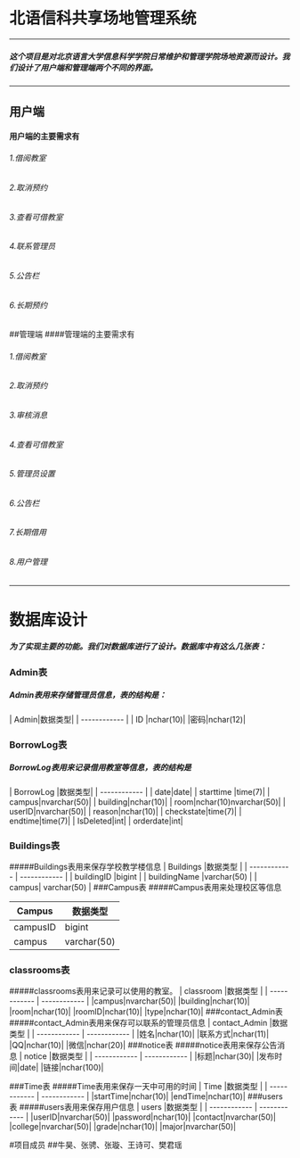 # 北语信科共享场地管理系统

------------
##### 这个项目是对北京语言大学信息科学学院日常维护和管理学院场地资源而设计。我们设计了用户端和管理端两个不同的界面。
------------
## 用户端
#### 用户端的主要需求有
###### 1.借阅教室
###### 2.取消预约
###### 3.查看可借教室
###### 4.联系管理员
###### 5.公告栏
###### 6.长期预约
##管理端
####管理端的主要需求有
###### 	1.借阅教室
###### 2.取消预约
###### 3.审核消息
###### 4.查看可借教室
###### 5.管理员设置
###### 6.公告栏
###### 7.长期借用
###### 8.用户管理


------------

# 数据库设计
##### 为了实现主要的功能。我们对数据库进行了设计。数据库中有这么几张表：
### Admin表
##### Admin表用来存储管理员信息，表的结构是：
|   Admin|数据类型|
| ------------ |
|  ID |nchar(10)|
|密码|nchar(12)|
### BorrowLog表
##### BorrowLog表用来记录借用教室等信息，表的结构是
|  BorrowLog |数据类型|
| ------------ |
|   date|date|
|  starttime |time(7)|
|   campus|nvarchar(50)|
|   building|nchar(10)|
|   room|nchar(10)nvarchar(50)|
|   userID|nvarchar(50)|
|   reason|nchar(10)|
|   checkstate|time(7)|
|   endtime|time(7)|
|   IsDeleted|int|
|   orderdate|int|
### Buildings表
#####Buildings表用来保存学校教学楼信息
| Buildings  |数据类型   |
| ------------ | ------------ |
|  buildingID |bigint   |
| buildingName  |varchar(50)   |
|   campus| varchar(50)  |
###Campus表
#####Campus表用来处理校区等信息

| Campus  |数据类型   |
| ------------ | ------------ |
|campusID|bigint|
|campus|varchar(50)|
### classrooms表
#####classrooms表用来记录可以使用的教室。
| classroom  |数据类型   |
| ------------ | ------------ |
|campus|nvarchar(50)|
|building|nchar(10)|
|room|nchar(10)|
|roomID|nchar(10)|
|type|nchar(10)|
###contact_Admin表
#####contact_Admin表用来保存可以联系的管理员信息
| contact_Admin  |数据类型   |
| ------------ | ------------ |
|姓名|nchar(10)|
|联系方式|nchar(11)|
|QQ|nchar(10)|
|微信|nchar(20)|
###notice表
#####notice表用来保存公告消息
| notice  |数据类型   |
| ------------ | ------------ |
|标题|nchar(30)|
|发布时间|date|
|链接|nchar(100)|

###Time表
#####Time表用来保存一天中可用的时间
| Time  |数据类型   |
| ------------ | ------------ |
|startTime|nchar(10)|
|endTime|nchar(10)|
###users表
#####users表用来保存用户信息
| users  |数据类型   |
| ------------ | ------------ |
|userID|nvarchar(50)|
|password|nchar(10)|
|contact|nvarchar(50)|
|college|nvarchar(50)|
|grade|nchar(10)|
|major|nvarchar(50)|


#项目成员
##牛昊、张骋、张璇、王诗可、樊君瑶





